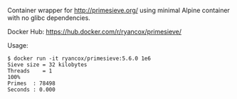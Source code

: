 
Container wrapper for http://primesieve.org/ using minimal Alpine container with no glibc dependencies. 

Docker Hub: https://hub.docker.com/r/ryancox/primesieve/

Usage:

```
$ docker run -it ryancox/primesieve:5.6.0 1e6
Sieve size = 32 kilobytes
Threads    = 1
100%
Primes  : 78498
Seconds : 0.000
```

